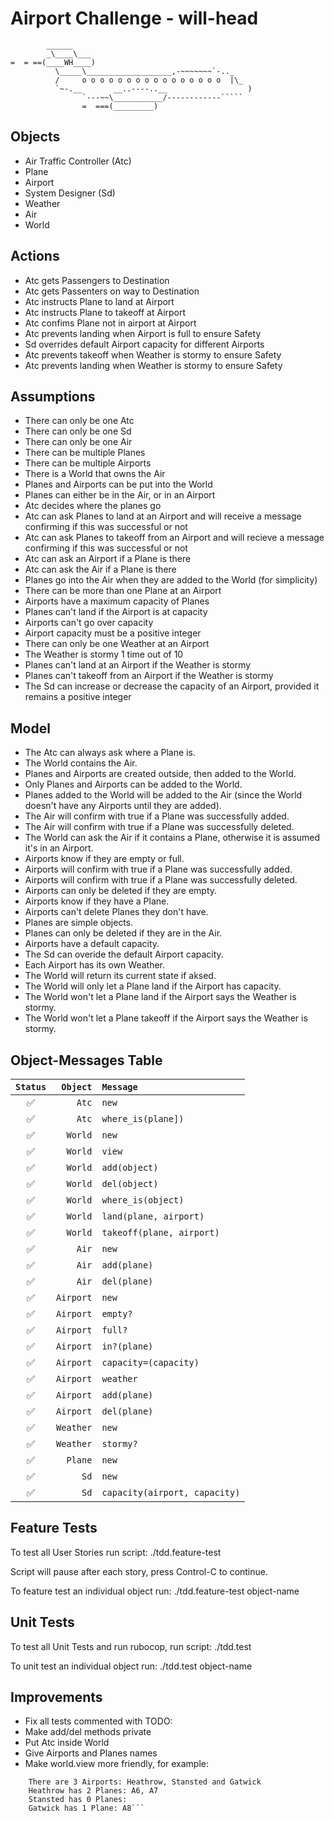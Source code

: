 # Airport Challenge - will-head

```
        ______
        _\____\___
=  = ==(____WH____)
          \_____\___________________,-~~~~~~~`-.._
          /     o o o o o o o o o o o o o o o o  |\_
          `~-.__       __..----..__                  )
                `---~~\___________/------------`````
                =  ===(_________)

```

## Objects

* Air Traffic Controller (Atc)
* Plane
* Airport
* System Designer (Sd)
* Weather
* Air
* World

## Actions

* Atc gets Passengers to Destination
* Atc gets Passenters on way to Destination
* Atc instructs Plane to land at Airport
* Atc instructs Plane to takeoff at Airport
* Atc confims Plane not in airport at Airport
* Atc prevents landing when Airport is full to ensure Safety
* Sd overrides default Airport capacity for different Airports
* Atc prevents takeoff when Weather is stormy to ensure Safety
* Atc prevents landing when Weather is stormy to ensure Safety

## Assumptions

* There can only be one Atc
* There can only be one Sd
* There can only be one Air
* There can be multiple Planes
* There can be multiple Airports
* There is a World that owns the Air
* Planes and Airports can be put into the World
* Planes can either be in the Air, or in an Airport
* Atc decides where the planes go
* Atc can ask Planes to land at an Airport and will receive a message confirming if this was successful or not
* Atc can ask Planes to takeoff from an Airport and will recieve a message confirming if this was successful or not
* Atc can ask an Airport if a Plane is there
* Atc can ask the Air if a Plane is there
* Planes go into the Air when they are added to the World (for simplicity) 
* There can be more than one Plane at an Airport
* Airports have a maximum capacity of Planes
* Planes can't land if the Airport is at capacity
* Airports can't go over capacity
* Airport capacity must be a positive integer
* There can only be one Weather at an Airport
* The Weather is stormy 1 time out of 10
* Planes can't land at an Airport if the Weather is stormy
* Planes can't takeoff from an Airport if the Weather is stormy
* The Sd can increase or decrease the capacity of an Airport, provided it remains a positive integer

## Model

* The Atc can always ask where a Plane is.
* The World contains the Air.
* Planes and Airports are created outside, then added to the World.
* Only Planes and Airports can be added to the World.
* Planes added to the World will be added to the Air (since the World doesn't have any Airports until they are added).
* The Air will confirm with true if a Plane was successfully added.
* The Air will confirm with true if a Plane was successfully deleted.
* The World can ask the Air if it contains a Plane, otherwise it is assumed it's in an Airport.
* Airports know if they are empty or full.
* Airports will confirm with true if a Plane was successfully added.
* Airports will confirm with true if a Plane was successfully deleted.
* Airports can only be deleted if they are empty.
* Airports know if they have a Plane.
* Airports can't delete Planes they don't have.
* Planes are simple objects.
* Planes can only be deleted if they are in the Air.
* Airports have a default capacity.
* The Sd can overide the default Airport capacity.
* Each Airport has its own Weather.
* The World will return its current state if aksed.
* The World will only let a Plane land if the Airport has capacity.
* The World won't let a Plane land if the Airport says the Weather is stormy.
* The World won't let a Plane takeoff if the Airport says the Weather is stormy.

## Object-Messages Table

| ```Status```                  | ```Object```     | ```Message``` |
|:--:                           |               --:|:--            |
| :white_check_mark:            | ```Atc```        | ```new``` |
| :white_check_mark:            | ```Atc```        | ```where_is(plane])``` |
| :white_check_mark:            | ```World```      | ```new``` |
| :white_check_mark:            | ```World```      | ```view``` |
| :white_check_mark:            | ```World```      | ```add(object)``` |
| :white_check_mark:            | ```World```      | ```del(object)``` |
| :white_check_mark:            | ```World```      | ```where_is(object)``` |
| :white_check_mark:            | ```World```      | ```land(plane, airport)``` |
| :white_check_mark:            | ```World```      | ```takeoff(plane, airport)``` |
| :white_check_mark:            | ```Air```        | ```new``` |
| :white_check_mark:            | ```Air```        | ```add(plane)``` |
| :white_check_mark:            | ```Air```        | ```del(plane)``` |
| :white_check_mark:            | ```Airport```    | ```new``` |
| :white_check_mark:            | ```Airport```    | ```empty?``` |
| :white_check_mark:            | ```Airport```    | ```full?``` |
| :white_check_mark:            | ```Airport```    | ```in?(plane)``` |
| :white_check_mark:            | ```Airport```    | ```capacity=(capacity)``` |
| :white_check_mark:            | ```Airport```    | ```weather``` |
| :white_check_mark:            | ```Airport```    | ```add(plane)``` |
| :white_check_mark:            | ```Airport```    | ```del(plane)``` |
| :white_check_mark:            | ```Weather```    | ```new``` |
| :white_check_mark:            | ```Weather```    | ```stormy?``` |
| :white_check_mark:            | ```Plane```      | ```new``` |
| :white_check_mark:            | ```Sd```         | ```new``` |
| :white_check_mark:            | ```Sd```         | ```capacity(airport, capacity)``` |

## Feature Tests

To test all User Stories run script:
./tdd.feature-test

Script will pause after each story, press Control-C to continue.

To feature test an individual object run:
./tdd.feature-test object-name

## Unit Tests

To test all Unit Tests and run rubocop, run script:
./tdd.test

To unit test an individual object run:
./tdd.test object-name

## Improvements

* Fix all tests commented with TODO:
* Make add/del methods private
* Put Atc inside World
* Give Airports and Planes names
* Make world.view more friendly, for example:
``` There are 5 planes in the Air: A1, A2, A3, A4, A5
    There are 3 Airports: Heathrow, Stansted and Gatwick
    Heathrow has 2 Planes: A6, A7
    Stansted has 0 Planes:
    Gatwick has 1 Plane: A8```
  
